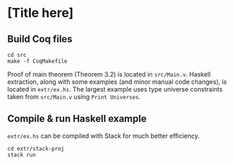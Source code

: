 # [Title here]

## Build Coq files

```
cd src
make -f CoqMakefile
```

Proof of main theorem (Theorem 3.2) is located in `src/Main.v`.
Haskell extraction, along with some examples (and minor manual code changes), is located in `extr/ex.hs`.
The largest example uses type universe constraints taken from `src/Main.v`
using `Print Universes`.

## Compile & run Haskell example

`extr/ex.hs` can be compiled with Stack for much better efficiency.

```
cd extr/stack-proj
stack run
```
